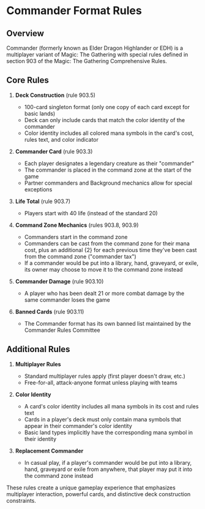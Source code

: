 # Commander Format Rules

## Overview

Commander (formerly known as Elder Dragon Highlander or EDH) is a multiplayer variant of Magic: The Gathering with special rules defined in section 903 of the Magic: The Gathering Comprehensive Rules.

## Core Rules

1. **Deck Construction** (rule 903.5)
   - 100-card singleton format (only one copy of each card except for basic lands)
   - Deck can only include cards that match the color identity of the commander
   - Color identity includes all colored mana symbols in the card's cost, rules text, and color indicator

2. **Commander Card** (rule 903.3)
   - Each player designates a legendary creature as their "commander"
   - The commander is placed in the command zone at the start of the game
   - Partner commanders and Background mechanics allow for special exceptions

3. **Life Total** (rule 903.7)
   - Players start with 40 life (instead of the standard 20)

4. **Command Zone Mechanics** (rules 903.8, 903.9)
   - Commanders start in the command zone
   - Commanders can be cast from the command zone for their mana cost, plus an additional {2} for each previous time they've been cast from the command zone ("commander tax")
   - If a commander would be put into a library, hand, graveyard, or exile, its owner may choose to move it to the command zone instead

5. **Commander Damage** (rule 903.10)
   - A player who has been dealt 21 or more combat damage by the same commander loses the game

6. **Banned Cards** (rule 903.11)
   - The Commander format has its own banned list maintained by the Commander Rules Committee

## Additional Rules

1. **Multiplayer Rules**
   - Standard multiplayer rules apply (first player doesn't draw, etc.)
   - Free-for-all, attack-anyone format unless playing with teams

2. **Color Identity**
   - A card's color identity includes all mana symbols in its cost and rules text
   - Cards in a player's deck must only contain mana symbols that appear in their commander's color identity
   - Basic land types implicitly have the corresponding mana symbol in their identity

3. **Replacement Commander**
   - In casual play, if a player's commander would be put into a library, hand, graveyard or exile from anywhere, that player may put it into the command zone instead

These rules create a unique gameplay experience that emphasizes multiplayer interaction, powerful cards, and distinctive deck construction constraints. 
